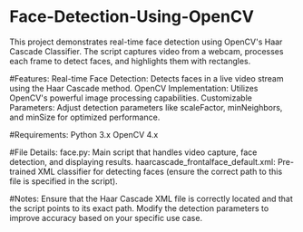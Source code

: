 # Face-Detection-Using-OpenCV
This project demonstrates real-time face detection using OpenCV's Haar Cascade Classifier. The script captures video from a webcam, processes each frame to detect faces, and highlights them with rectangles.

#Features:
Real-time Face Detection: Detects faces in a live video stream using the Haar Cascade method.
OpenCV Implementation: Utilizes OpenCV's powerful image processing capabilities.
Customizable Parameters: Adjust detection parameters like scaleFactor, minNeighbors, and minSize for optimized performance.

#Requirements:
Python 3.x
OpenCV 4.x

#File Details:
face.py: Main script that handles video capture, face detection, and displaying results.
haarcascade_frontalface_default.xml: Pre-trained XML classifier for detecting faces (ensure the correct path to this file is specified in the script).

#Notes:
Ensure that the Haar Cascade XML file is correctly located and that the script points to its exact path.
Modify the detection parameters to improve accuracy based on your specific use case.
